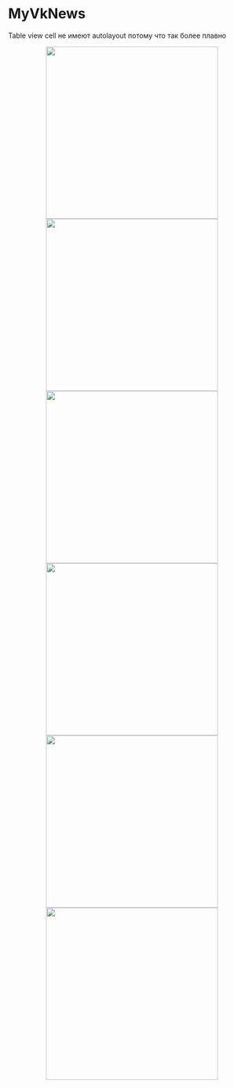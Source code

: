 # MyVkNews

Table view cell не имеют autolayout потому что так более плавно

<p align="center">
    <img src="Screens/IMG_4079.jpg" width="350"/>
    <img src="Screens/IMG_4076.jpg" width="350"/>
    <img src="Screens/IMG_4078.jpg" width="350"/>
    <img src="Screens/IMG_4077.jpg" width="350"/>
    <img src="Screens/IMG_4080.jpg" width="350"/>
    <img src="Screens/IMG_4081.jpg" width="350"/>
</p>

